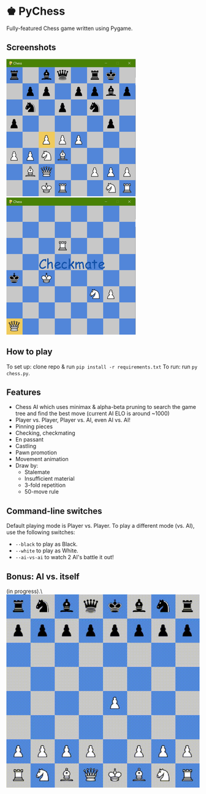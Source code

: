 # ♚ PyChess

Fully-featured Chess game written using Pygame.

## Screenshots

![Alt text](screenshots/3r.png?raw=true "Screenshot 1") &nbsp; &nbsp; &nbsp; ![Alt text](screenshots/2rr.png?raw=true "Screenshot 2")

## How to play

To set up: clone repo & run ```pip install -r requirements.txt```
To run: run ```py chess.py```.

## Features
- Chess AI which uses minimax & alpha-beta pruning to search the game tree and find the best move (current AI ELO is around ~1000)
- Player vs. Player, Player vs. AI, even AI vs. AI!
- Pinning pieces
- Checking, checkmating
- En passant
- Castling
- Pawn promotion
- Movement animation
- Draw by:
  - Stalemate
  - Insufficient material
  - 3-fold repetition
  - 50-move rule

## Command-line switches
Default playing mode is Player vs. Player. To play a different mode (vs. AI), use the following switches:
- ```--black``` to play as Black.
- ```--white``` to play as White.
- ```--ai-vs-ai``` to watch 2 AI's battle it out!

## Bonus: AI vs. itself
(in progress).\ <br />
![Alt text](media/out.gif?raw=true "AI vs. itself")
